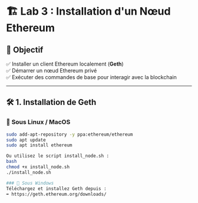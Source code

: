 # 🏗️ Lab 3 : Installation d'un Nœud Ethereum  

## 🎯 Objectif  
✅ Installer un client Ethereum localement (**Geth**)  
✅ Démarrer un nœud Ethereum privé  
✅ Exécuter des commandes de base pour interagir avec la blockchain  

---

## 🛠️ **1. Installation de Geth**  

### 📌 **Sous Linux / MacOS**  

```bash
sudo add-apt-repository -y ppa:ethereum/ethereum
sudo apt update
sudo apt install ethereum

Ou utilisez le script install_node.sh :
bash
chmod +x install_node.sh
./install_node.sh

### 📌 Sous Windows
Téléchargez et installez Geth depuis :
➡️ https://geth.ethereum.org/downloads/
